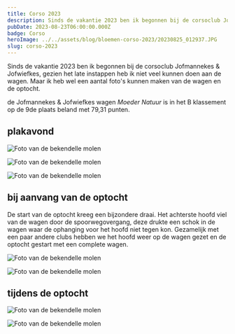 ```yaml
---
title: Corso 2023
description: Sinds de vakantie 2023 ben ik begonnen bij de corsoclub Jofmannekes & Jofwiefkes.
pubDate: 2023-08-23T06:00:00.000Z
badge: Corso
heroImage: ../../assets/blog/bloemen-corso-2023/20230825_012937.JPG
slug: corso-2023
---
```


Sinds de vakantie 2023 ben ik begonnen bij de corsoclub Jofmannekes & Jofwiefkes, gezien het late instappen heb ik niet veel kunnen doen aan de wagen. Maar ik heb wel een aantal foto's kunnen maken van de wagen en de optocht.

de Jofmannekes & Jofwiefkes wagen *Moeder Natuur* is in het B klassement op de 9de plaats beland met 79,31 punten.


## plakavond

![Foto van de bekendelle molen](../../assets/blog/bloemen-corso-2023/20230824_234027.JPG)

![Foto van de bekendelle molen](../../assets/blog/bloemen-corso-2023/20230824_234105.JPG)

![Foto van de bekendelle molen](../../assets/blog/bloemen-corso-2023/20230825_011619.JPG)

## bij aanvang van de optocht
De start van de optocht kreeg een bijzondere draai.
Het achterste hoofd viel van de wagen door de spoorwegovergang, deze drukte een schok in de wagen waar de ophanging voor het hoofd niet tegen kon.
Gezamelijk met een paar andere clubs hebben we het hoofd weer op de wagen gezet en de optocht gestart met een complete wagen.

![Foto van de bekendelle molen](../../assets/blog/bloemen-corso-2023/20230825_012937.JPG)

![Foto van de bekendelle molen](../../assets/blog/bloemen-corso-2023/20230825_080122.JPG)

## tijdens de optocht

![Foto van de bekendelle molen](../../assets/blog/bloemen-corso-2023/20230825_092827.JPG)

![Foto van de bekendelle molen](../../assets/blog/bloemen-corso-2023/20230825_101206.JPG)